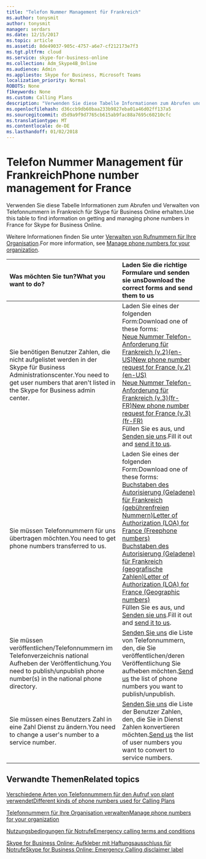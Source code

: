 ```yaml
---
title: "Telefon Nummer Management für Frankreich"
ms.author: tonysmit
author: tonysmit
manager: serdars
ms.date: 12/15/2017
ms.topic: article
ms.assetid: 8de49037-905c-4757-a6e7-cf212173e7f3
ms.tgt.pltfrm: cloud
ms.service: skype-for-business-online
ms.collection: Adm_Skype4B_Online
ms.audience: Admin
ms.appliesto: Skype for Business, Microsoft Teams
localization_priority: Normal
ROBOTS: None
f1keywords: None
ms.custom: Calling Plans
description: "Verwenden Sie diese Tabelle Informationen zum Abrufen und Verwalten von Telefonnummern in Frankreich für Skype für Business Online erhalten."
ms.openlocfilehash: d36ccb9db60baa233b9827eba01a46d02ff137a5
ms.sourcegitcommit: d5d9a9f9d7765cb615ab9fac88a7695c60210cfc
ms.translationtype: MT
ms.contentlocale: de-DE
ms.lasthandoff: 01/02/2018
---
```

# <a name="phone-number-management-for-france"></a><span data-ttu-id="82f20-103">Telefon Nummer Management für Frankreich</span><span class="sxs-lookup"><span data-stu-id="82f20-103">Phone number management for France</span></span>

<span data-ttu-id="82f20-104">Verwenden Sie diese Tabelle Informationen zum Abrufen und Verwalten von Telefonnummern in Frankreich für Skype für Business Online erhalten.</span><span class="sxs-lookup"><span data-stu-id="82f20-104">Use this table to find information on getting and managing phone numbers in France for Skype for Business Online.</span></span> 
  
<span data-ttu-id="82f20-105">Weitere Informationen finden Sie unter [Verwalten von Rufnummern für Ihre Organisation](manage-phone-numbers-for-your-organization.md).</span><span class="sxs-lookup"><span data-stu-id="82f20-105">For more information, see [Manage phone numbers for your organization](manage-phone-numbers-for-your-organization.md).</span></span>
  
|<span data-ttu-id="82f20-106">**Was möchten Sie tun?**</span><span class="sxs-lookup"><span data-stu-id="82f20-106">**What you want to do?**</span></span>|<span data-ttu-id="82f20-107">**Laden Sie die richtige Formulare und senden sie uns**</span><span class="sxs-lookup"><span data-stu-id="82f20-107">**Download the correct forms and send them to us**</span></span>|
|:-----|:-----|
|<span data-ttu-id="82f20-108">Sie benötigen Benutzer Zahlen, die nicht aufgelistet werden in der Skype für Business Administrationscenter.</span><span class="sxs-lookup"><span data-stu-id="82f20-108">You need to get user numbers that aren't listed in the Skype for Business admin center.</span></span>  <br/> | <span data-ttu-id="82f20-109">Laden Sie eines der folgenden Form:</span><span class="sxs-lookup"><span data-stu-id="82f20-109">Download one of these forms:</span></span> <br/> <span data-ttu-id="82f20-110">[Neue Nummer Telefon-Anforderung für Frankreich (v.2)(en-US)](../../downloads/new-number-request-forms/new-phone-number-request-for-france-(geographic-numbers)-(v.2)-(en.us).pdf)</span><span class="sxs-lookup"><span data-stu-id="82f20-110">[New phone number request for France (v.2)(en-US)](../../downloads/new-number-request-forms/new-phone-number-request-for-france-(geographic-numbers)-(v.2)-(en.us).pdf)</span></span> <br/> <span data-ttu-id="82f20-111">[Neue Nummer Telefon-Anforderung für Frankreich (v.3)(fr-FR)](../../downloads/new-number-request-forms/new-phone-number-request-for-france-(geographic-numbers)-(v.3)-(fr.fr).pdf)</span><span class="sxs-lookup"><span data-stu-id="82f20-111">[New phone number request for France (v.3)(fr-FR)](../../downloads/new-number-request-forms/new-phone-number-request-for-france-(geographic-numbers)-(v.3)-(fr.fr).pdf)</span></span> <br/>  <span data-ttu-id="82f20-112">Füllen Sie es aus, und [Senden sie uns](mailto:ptneu@microsoft.com).</span><span class="sxs-lookup"><span data-stu-id="82f20-112">Fill it out and [send it to us](mailto:ptneu@microsoft.com).</span></span>  <br/> |
|<span data-ttu-id="82f20-113">Sie müssen Telefonnummern für uns übertragen möchten.</span><span class="sxs-lookup"><span data-stu-id="82f20-113">You need to get phone numbers transferred to us.</span></span>  <br/> | <span data-ttu-id="82f20-114">Laden Sie eines der folgenden Form:</span><span class="sxs-lookup"><span data-stu-id="82f20-114">Download one of these forms:</span></span> <br/> <span data-ttu-id="82f20-115">[Buchstaben des Autorisierung (Geladene) für Frankreich (gebührenfreien Nummern)](../../downloads/LOA-forms/letter-of-authorization-(loa)-for-france-(freephone-numbers)-(v.2.0)-(fr.fr).pdf)</span><span class="sxs-lookup"><span data-stu-id="82f20-115">[Letter of Authorization (LOA) for France (Freephone numbers)](../../downloads/LOA-forms/letter-of-authorization-(loa)-for-france-(freephone-numbers)-(v.2.0)-(fr.fr).pdf)</span></span> <br/> <span data-ttu-id="82f20-116">[Buchstaben des Autorisierung (Geladene) für Frankreich (geografische Zahlen)](../../downloads/LOA-forms/letter-of-authorization-(loa)-for-france-(geographic-numbers)-(v.2.0)-(fr.fr).pdf)</span><span class="sxs-lookup"><span data-stu-id="82f20-116">[Letter of Authorization (LOA) for France (Geographic numbers)](../../downloads/LOA-forms/letter-of-authorization-(loa)-for-france-(geographic-numbers)-(v.2.0)-(fr.fr).pdf)</span></span> <br/>  <span data-ttu-id="82f20-117">Füllen Sie es aus, und [Senden sie uns](mailto:ptneu@microsoft.com).</span><span class="sxs-lookup"><span data-stu-id="82f20-117">Fill it out and [send it to us](mailto:ptneu@microsoft.com).</span></span>  <br/> |
|<span data-ttu-id="82f20-118">Sie müssen veröffentlichen/Telefonnummern im Telefonverzeichnis national Aufheben der Veröffentlichung.</span><span class="sxs-lookup"><span data-stu-id="82f20-118">You need to publish/unpublish phone number(s) in the national phone directory.</span></span>  <br/> |<span data-ttu-id="82f20-119">[Senden Sie uns](mailto:ptneu@microsoft.com) die Liste von Telefonnummern, den, die Sie veröffentlichen/deren Veröffentlichung Sie aufheben möchten.</span><span class="sxs-lookup"><span data-stu-id="82f20-119">[Send us](mailto:ptneu@microsoft.com) the list of phone numbers you want to publish/unpublish.</span></span> <br/> |
|<span data-ttu-id="82f20-120">Sie müssen eines Benutzers Zahl in eine Zahl Dienst zu ändern.</span><span class="sxs-lookup"><span data-stu-id="82f20-120">You need to change a user's number to a service number.</span></span>  <br/> |<span data-ttu-id="82f20-121">[Senden Sie uns](mailto:ptneu@microsoft.com ) die Liste der Benutzer Zahlen, den, die Sie in Dienst Zahlen konvertieren möchten.</span><span class="sxs-lookup"><span data-stu-id="82f20-121">[Send us](mailto:ptneu@microsoft.com ) the list of user numbers you want to convert to service numbers.</span></span> <br/> |

## <a name="related-topics"></a><span data-ttu-id="82f20-122">Verwandte Themen</span><span class="sxs-lookup"><span data-stu-id="82f20-122">Related topics</span></span>
[<span data-ttu-id="82f20-123">Verschiedene Arten von Telefonnummern für den Aufruf von plant verwendet</span><span class="sxs-lookup"><span data-stu-id="82f20-123">Different kinds of phone numbers used for Calling Plans</span></span>](../different-kinds-of-phone-numbers-used-for-calling-plans.md)

[<span data-ttu-id="82f20-124">Telefonnummern für Ihre Organisation verwalten</span><span class="sxs-lookup"><span data-stu-id="82f20-124">Manage phone numbers for your organization</span></span>](manage-phone-numbers-for-your-organization.md)

[<span data-ttu-id="82f20-125">Nutzungsbedingungen für Notrufe</span><span class="sxs-lookup"><span data-stu-id="82f20-125">Emergency calling terms and conditions</span></span>](../emergency-calling-terms-and-conditions.md)

[<span data-ttu-id="82f20-126">Skype for Business Online: Aufkleber mit Haftungsausschluss für Notrufe</span><span class="sxs-lookup"><span data-stu-id="82f20-126">Skype for Business Online: Emergency Calling disclaimer label</span></span>](https://go.microsoft.com/fwlink/?LinkID=692099)

